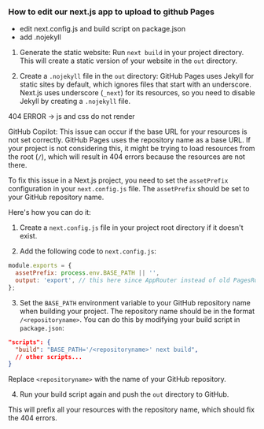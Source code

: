 
### How to edit our next.js app to upload to github Pages

- edit next.config.js and build script on package.json
- add .nojekyll

1. Generate the static website: Run `next build` in your project directory. This will create a static version of your website in the `out` directory.

2. Create a `.nojekyll` file in the `out` directory: GitHub Pages uses Jekyll for static sites by default, which ignores files that start with an underscore. Next.js uses underscore (`_next`) for its resources, so you need to disable Jekyll by creating a `.nojekyll` file.

404 ERROR -> js and css do not render

GitHub Copilot: This issue can occur if the base URL for your resources is not set correctly. GitHub Pages uses the repository name as a base URL. If your project is not considering this, it might be trying to load resources from the root (`/`), which will result in 404 errors because the resources are not there.

To fix this issue in a Next.js project, you need to set the `assetPrefix` configuration in your `next.config.js` file. The `assetPrefix` should be set to your GitHub repository name.

Here's how you can do it:

1. Create a `next.config.js` file in your project root directory if it doesn't exist.

2. Add the following code to `next.config.js`:

```javascript
module.exports = {
  assetPrefix: process.env.BASE_PATH || '',
  output: 'export', // this here since AppRouter instead of old PagesRouter technique - next export in build script
};
```

3. Set the `BASE_PATH` environment variable to your GitHub repository name when building your project. The repository name should be in the format `/<repositoryname>`. You can do this by modifying your build script in `package.json`:

```json
"scripts": {
  "build": "BASE_PATH='/<repositoryname>' next build",
  // other scripts...
}
```

Replace `<repositoryname>` with the name of your GitHub repository.

4. Run your build script again and push the `out` directory to GitHub.

This will prefix all your resources with the repository name, which should fix the 404 errors.